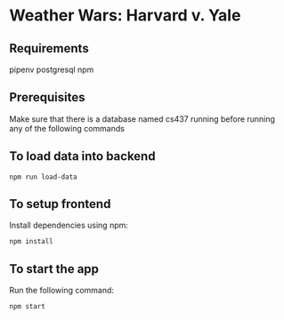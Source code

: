 # Weather Wars: Harvard v. Yale



## Requirements

pipenv
postgresql
npm

## Prerequisites

Make sure that there is a database named cs437 running before running any of the following commands

## To load data into  backend

```
npm run load-data
```


## To setup frontend

Install dependencies using npm:
```
npm install
```

## To start the app

Run the following command:
```
npm start
```